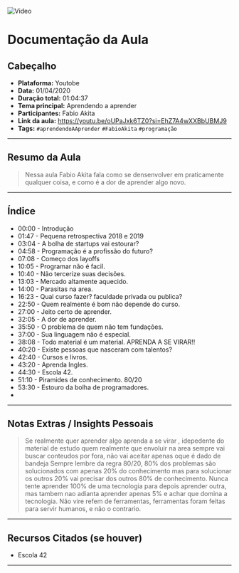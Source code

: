![Video](https://img.youtube.com/vi/oUPaJxk6TZ0/maxresdefault.jpg)


# Documentação da Aula
## Cabeçalho

- **Plataforma:** Youtobe 
- **Data:** 01/04/2020
- **Duração total:** 01:04:37  
- **Tema principal:** Aprendendo a aprender
- **Participantes:** Fabio Akita
- **Link da aula:** https://youtu.be/oUPaJxk6TZ0?si=EhZ7A4wXXBbUBMJ9 
- **Tags:** `#aprendendoAAprender` `#FabioAkita` `#programação`


---

## Resumo da Aula

> Nessa aula Fabio Akita fala como se densenvolver em praticamente qualquer coisa, e como é a dor de aprender algo novo.
---

## Índice

- 00:00 - Introdução
- 01:47 - Pequena retrospectiva 2018 e 2019
- 03:04 - A bolha de startups vai estourar? 
- 04:58 - Programação é a profissão do futuro?
- 07:08 - Começo dos layoffs  
- 10:05 - Programar não é facil.
- 10:40 - Não tercerize suas decisões. 
- 13:03 - Mercado altamente aquecido.
- 14:00 - Parasitas na area.  
- 16:23 - Qual curso fazer? faculdade privada ou publica? 
- 22:50 - Quem realmente é bom não depende do curso.
- 27:00 - Jeito certo de aprender.
- 32:05 - A dor de aprender.  
- 35:50 - O problema de quem não tem fundações. 
- 37:00 - Sua linguagem não é especial.
- 38:08 - Todo material é um material. APRENDA A SE VIRAR!! 
- 40:20 - Existe pessoas que nasceram com talentos? 
- 42:40 - Cursos e livros.  
- 43:20 - Aprenda Ingles.
- 44:30 - Escola 42.  
- 51:10 - Piramides de conhecimento. 80/20
- 53:30 - Estouro da bolha de programadores.  
- 
---

## Notas Extras / Insights Pessoais

> Se realmente quer aprender algo aprenda a se virar , idepedente do material de estudo quem realmente que envoluir na area sempre vai buscar conteudos por fora, não vai aceitar apenas oque é dado de bandeja
> Sempre lembre da regra 80/20, 80% dos problemas são solucionados com apenas 20% do conhecimento mas para solucionar os outros 20% vai precisar dos outros 80% de conhecimento. Nunca tente aprender 100% de uma tecnologia para depois aprender outra, mas tambem nao adianta aprender apenas 5% e achar que domina a tecnologia.
> Não vire refem de ferramentas, ferramentas foram feitas para servir humanos, e não o contrario.

---

## Recursos Citados (se houver)

- Escola 42

---

